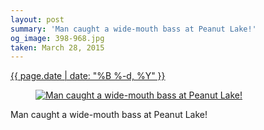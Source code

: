 ```yaml
---
layout: post
summary: 'Man caught a wide-mouth bass at Peanut Lake!'
og_image: 398-968.jpg
taken: March 28, 2015
---
```


<div class="post">
 <time>
  <a href="/398">
   {{ page.date | date: "%B %-d, %Y" }}
  </a>
 </time>
 <a href="/398">
  <figure data-taken="3/28/2015">
   <img alt="Man caught a wide-mouth bass at Peanut Lake!" sizes="(min-width: 700px) 50vw, calc(100vw - 2rem)" src="{{ site.assets_url }}/398-484.jpg" srcset="{{ site.assets_url }}/398-968.jpg 968w, {{ site.assets_url }}/398-726.jpg 726w, {{ site.assets_url }}/398-484.jpg 484w, {{ site.assets_url }}/398-242.jpg 242w"/>
  </figure>
 </a>
 <span>
  Man caught a wide-mouth bass at Peanut Lake!
 </span>
</div>

